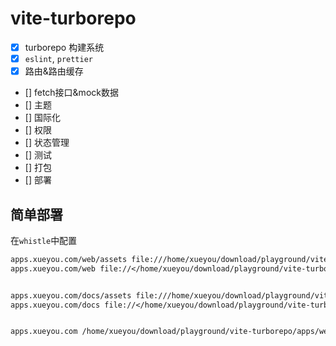 # vite-turborepo

- [x] turborepo 构建系统
- [x] `eslint`, `prettier`
- [x] 路由&路由缓存
- [] fetch接口&mock数据
- [] 主题
- [] 国际化
- [] 权限
- [] 状态管理
- [] 测试
- [] 打包
- [] 部署


## 简单部署

在`whistle`中配置

```txt
apps.xueyou.com/web/assets file:///home/xueyou/download/playground/vite-turborepo/apps/web/dist-prod/assets
apps.xueyou.com/web file://</home/xueyou/download/playground/vite-turborepo/apps/web/dist-prod/index.html>


apps.xueyou.com/docs/assets file:///home/xueyou/download/playground/vite-turborepo/apps/docs/dist-prod/assets
apps.xueyou.com/docs file://</home/xueyou/download/playground/vite-turborepo/apps/docs/dist-prod/index.html>


apps.xueyou.com /home/xueyou/download/playground/vite-turborepo/apps/web/dist-prod/index.html
```